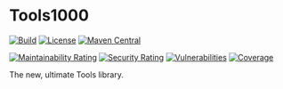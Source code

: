 # Tools1000

[![Build](https://github.com/kerner1000/tools1000/actions/workflows/build.yml/badge.svg)](https://github.com/kerner1000/tools1000/actions/workflows/build.yml) [![License](https://img.shields.io/github/license/kerner1000/tools1000.svg)](https://github.com/kerner1000/tools1000/blob/master/LICENSE) [![Maven Central](https://maven-badges.herokuapp.com/maven-central/com.github.kerner1000/tools1000/badge.svg)](https://maven-badges.herokuapp.com/maven-central/com.github.kerner1000/tools1000)

[![Maintainability Rating](https://sonarcloud.io/api/project_badges/measure?project=kerner1000_tools1000&metric=sqale_rating)](https://sonarcloud.io/summary/new_code?id=kerner1000_tools1000)
[![Security Rating](https://sonarcloud.io/api/project_badges/measure?project=kerner1000_tools1000&metric=security_rating)](https://sonarcloud.io/summary/new_code?id=kerner1000_tools1000)
[![Vulnerabilities](https://sonarcloud.io/api/project_badges/measure?project=kerner1000_tools1000&metric=vulnerabilities)](https://sonarcloud.io/summary/new_code?id=kerner1000_tools1000)
[![Coverage](https://sonarcloud.io/api/project_badges/measure?project=kerner1000_tools1000&metric=coverage)](https://sonarcloud.io/summary/new_code?id=kerner1000_tools1000)

The new, ultimate Tools library.
